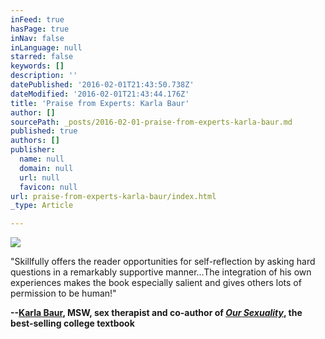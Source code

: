 ```yaml
---
inFeed: true
hasPage: true
inNav: false
inLanguage: null
starred: false
keywords: []
description: ''
datePublished: '2016-02-01T21:43:50.738Z'
dateModified: '2016-02-01T21:43:44.176Z'
title: 'Praise from Experts: Karla Baur'
author: []
sourcePath: _posts/2016-02-01-praise-from-experts-karla-baur.md
published: true
authors: []
publisher:
  name: null
  domain: null
  url: null
  favicon: null
url: praise-from-experts-karla-baur/index.html
_type: Article

---
```

![](https://s3-us-west-2.amazonaws.com/the-grid-img/p/de391f3fd2382c2b9191b84f71fbe83ebc773264.jpg)

"Skillfully offers the reader opportunities for self-reflection by asking hard questions in a remarkably supportive manner...The integration of his own experiences makes the book especially salient and gives others lots of permission to be human!"

**--[Karla Baur][0], MSW, sex therapist and co-author of _[Our Sexuality][1]_, the best-selling college textbook**

[0]: http://www.baurassociates.com/therapists/baur.asp
[1]: http://amzn.to/1RUbkdU